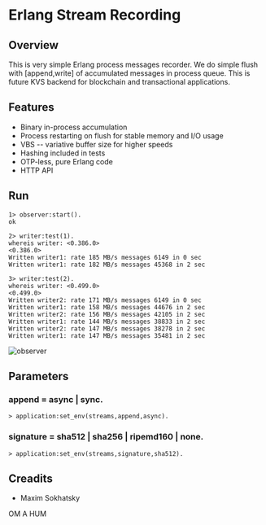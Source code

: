Erlang Stream Recording
=======================

Overview
--------

This is very simple Erlang process messages recorder.
We do simple flush with [append,write] of accumulated messages in process queue.
This is future KVS backend for blockchain and transactional applications.

Features
--------

* Binary in-process accumulation
* Process restarting on flush for stable memory and I/O usage
* VBS -- variative buffer size for higher speeds
* Hashing included in tests
* OTP-less, pure Erlang code
* HTTP API

Run
---

```
1> observer:start().
ok

2> writer:test(1).
whereis writer: <0.386.0>
<0.386.0>
Written writer1: rate 185 MB/s messages 6149 in 0 sec
Written writer1: rate 182 MB/s messages 45368 in 2 sec

3> writer:test(2).
whereis writer: <0.499.0>
<0.499.0>
Written writer2: rate 171 MB/s messages 6149 in 0 sec
Written writer1: rate 158 MB/s messages 44676 in 2 sec
Written writer2: rate 156 MB/s messages 42105 in 2 sec
Written writer1: rate 144 MB/s messages 38833 in 2 sec
Written writer2: rate 147 MB/s messages 38278 in 2 sec
Written writer1: rate 147 MB/s messages 35481 in 2 sec
```

![observer](http://raw.githubusercontent.com/5HT/streams/master/priv/observer.png)

Parameters
----------

### append = async | sync.

```
> application:set_env(streams,append,async).
```

### signature = sha512 | sha256 | ripemd160 | none.

```
> application:set_env(streams,signature,sha512).
```

Creadits
--------

* Maxim Sokhatsky

OM A HUM
